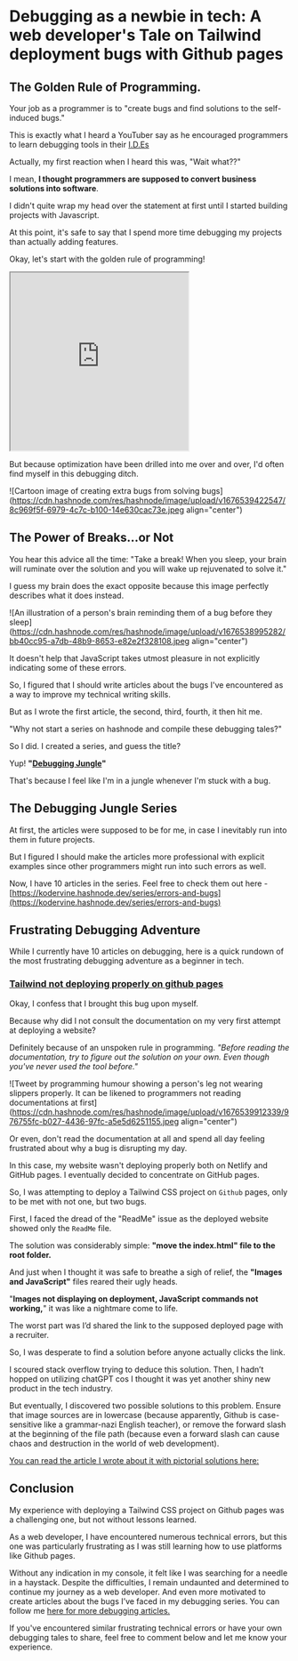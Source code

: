# Debugging as a newbie in tech: A web developer's Tale on Tailwind deployment bugs with Github pages

## **The Golden Rule of Programming.**

Your job as a programmer is to "create bugs and find solutions to the self-induced bugs."

This is exactly what I heard a YouTuber say as he encouraged programmers to learn debugging tools in their [I.D.Es](http://I.D.Es)

Actually, my first reaction when I heard this was, "Wait what??"

I mean, **I thought programmers are supposed to convert business solutions into software**.

I didn't quite wrap my head over the statement at first until I started building projects with Javascript.

At this point, it's safe to say that I spend more time debugging my projects than actually adding features.

Okay, let's start with the golden rule of programming!

<iframe src="https://share.descript.com/embed/8gSkRUm3heI" width="320" height="320"></iframe>

But because optimization have been drilled into me over and over, I'd often find myself in this debugging ditch.

![Cartoon image of creating extra bugs from solving bugs](https://cdn.hashnode.com/res/hashnode/image/upload/v1676539422547/8c969f5f-6979-4c7c-b100-14e630cac73e.jpeg align="center")

## The Power of Breaks...or Not

You hear this advice all the time: "Take a break! When you sleep, your brain will ruminate over the solution and you will wake up rejuvenated to solve it."

I guess my brain does the exact opposite because this image perfectly describes what it does instead.

![An illustration of a person's brain reminding them of a bug before they sleep](https://cdn.hashnode.com/res/hashnode/image/upload/v1676538995282/bb40cc95-a7db-48b9-8653-e82e2f328108.jpeg align="center")

It doesn't help that JavaScript takes utmost pleasure in not explicitly indicating some of these errors.

So, I figured that I should write articles about the bugs I've encountered as a way to improve my technical writing skills.

But as I wrote the first article, the second, third, fourth, it then hit me.

"Why not start a series on hashnode and compile these debugging tales?"

So I did. I created a series, and guess the title?

Yup! **"**[**Debugging Jungle**](https://kodervine.hashnode.dev/series/errors-and-bugs)**"**

That's because I feel like I'm in a jungle whenever I'm stuck with a bug.

## The Debugging Jungle Series

At first, the articles were supposed to be for me, in case I inevitably run into them in future projects.

But I figured I should make the articles more professional with explicit examples since other programmers might run into such errors as well.

Now, I have 10 articles in the series. Feel free to check them out here - [https://kodervine.hashnode.dev/series/errors-and-bugs](https://kodervine.hashnode.dev/series/errors-and-bugs)

## Frustrating Debugging Adventure

While I currently have 10 articles on debugging, here is a quick rundown of the most frustrating debugging adventure as a beginner in tech.

### [Tailwind not deploying properly on github pages](https://kodervine.hashnode.dev/bug-tailwind-project-not-deploying-properly-on-github-pages)

Okay, I confess that I brought this bug upon myself.

Because why did I not consult the documentation on my very first attempt at deploying a website?

Definitely because of an unspoken rule in programming. *"Before reading the documentation, try to figure out the solution on your own. Even though you've never used the tool before."*

![Tweet by programming humour showing a person's leg not wearing slippers properly. It can be likened to programmers not reading documentations at first](https://cdn.hashnode.com/res/hashnode/image/upload/v1676539912339/976755fc-b027-4436-97fc-a5e5d6251155.jpeg align="center")

Or even, don't read the documentation at all and spend all day feeling frustrated about why a bug is disrupting my day.

In this case, my website wasn't deploying properly both on Netlify and GitHub pages. I eventually decided to concentrate on GitHub pages.

So, I was attempting to deploy a Tailwind CSS project on `Github` pages, only to be met with not one, but two bugs.

First, I faced the dread of the "ReadMe" issue as the deployed website showed only the `ReadMe` file.

The solution was considerably simple: **"move the index.html" file to the root folder.**

And just when I thought it was safe to breathe a sigh of relief, the **"Images and JavaScript"** files reared their ugly heads.

"**Images not displaying on deployment, JavaScript commands not working,**" it was like a nightmare come to life.

The worst part was I’d shared the link to the supposed deployed page with a recruiter.

So, I was desperate to find a solution before anyone actually clicks the link.

I scoured stack overflow trying to deduce this solution. Then, I hadn’t hopped on utilizing chatGPT cos I thought it was yet another shiny new product in the tech industry.

But eventually, I discovered two possible solutions to this problem. Ensure that image sources are in lowercase (because apparently, Github is case-sensitive like a grammar-nazi English teacher), or remove the forward slash at the beginning of the file path (because even a forward slash can cause chaos and destruction in the world of web development).

[You can read the article I wrote about it with pictorial solutions here:](https://kodervine.hashnode.dev/bug-tailwind-project-not-deploying-properly-on-github-pages)

## Conclusion

My experience with deploying a Tailwind CSS project on Github pages was a challenging one, but not without lessons learned.

As a web developer, I have encountered numerous technical errors, but this one was particularly frustrating as I was still learning how to use platforms like Github pages.

Without any indication in my console, it felt like I was searching for a needle in a haystack. Despite the difficulties, I remain undaunted and determined to continue my journey as a web developer. And even more motivated to create articles about the bugs I’ve faced in my debugging series. You can follow me [here for more debugging articles.](https://hashnode.com/@kodervine)

If you've encountered similar frustrating technical errors or have your own debugging tales to share, feel free to comment below and let me know your experience.